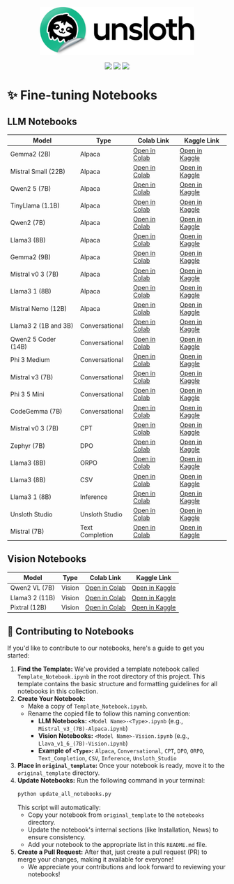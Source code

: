 <div align="center">

  <a href="https://unsloth.ai"><picture>
    <source media="(prefers-color-scheme: dark)" srcset="https://raw.githubusercontent.com/unslothai/unsloth/main/images/unsloth%20logo%20white%20text.png">
    <source media="(prefers-color-scheme: light)" srcset="https://raw.githubusercontent.com/unslothai/unsloth/main/images/unsloth%20logo%20black%20text.png">
    <img alt="unsloth logo" src="https://raw.githubusercontent.com/unslothai/unsloth/main/images/unsloth%20logo%20black%20text.png" height="110" style="max-width: 100%;">
  </picture></a>
  
<a href="https://colab.research.google.com/drive/1Ys44kVvmeZtnICzWz0xgpRnrIOjZAuxp?usp=sharing"><img src="https://raw.githubusercontent.com/unslothai/unsloth/main/images/start free finetune button.png" height="48"></a>
<a href="https://discord.gg/unsloth"><img src="https://raw.githubusercontent.com/unslothai/unsloth/main/images/Discord button.png" height="48"></a>
<a href="https://docs.unsloth.ai"><img src="https://raw.githubusercontent.com/unslothai/unsloth/refs/heads/main/images/Documentation%20Button.png" height="48"></a>

</div>

# ✨ Fine-tuning Notebooks
## LLM Notebooks
| Model | Type | Colab Link | Kaggle Link |
| --- | --- | --- | --- |
| Gemma2 (2B) | Alpaca | [Open in Colab](https://colab.research.google.com/github/Erland366/notebooks/blob/main/notebooks/Gemma2_(2B)-Alpaca.ipynb) | [Open in Kaggle](https://www.kaggle.com/notebooks/welcome?src=https://github.com/Erland366/notebooks/blob/main/notebooks/Kaggle-Gemma2_(2B)-Alpaca.ipynb?accelerator=nvidiaTeslaT4)
| Mistral Small (22B) | Alpaca | [Open in Colab](https://colab.research.google.com/github/Erland366/notebooks/blob/main/notebooks/Mistral_Small_(22B)-Alpaca.ipynb) | [Open in Kaggle](https://www.kaggle.com/notebooks/welcome?src=https://github.com/Erland366/notebooks/blob/main/notebooks/Kaggle-Mistral_Small_(22B)-Alpaca.ipynb?accelerator=nvidiaTeslaT4)
| Qwen2 5 (7B) | Alpaca | [Open in Colab](https://colab.research.google.com/github/Erland366/notebooks/blob/main/notebooks/Qwen2_5_(7B)-Alpaca.ipynb) | [Open in Kaggle](https://www.kaggle.com/notebooks/welcome?src=https://github.com/Erland366/notebooks/blob/main/notebooks/Kaggle-Qwen2_5_(7B)-Alpaca.ipynb?accelerator=nvidiaTeslaT4)
| TinyLlama (1.1B) | Alpaca | [Open in Colab](https://colab.research.google.com/github/Erland366/notebooks/blob/main/notebooks/TinyLlama_(1.1B)-Alpaca.ipynb) | [Open in Kaggle](https://www.kaggle.com/notebooks/welcome?src=https://github.com/Erland366/notebooks/blob/main/notebooks/Kaggle-TinyLlama_(1.1B)-Alpaca.ipynb?accelerator=nvidiaTeslaT4)
| Qwen2 (7B) | Alpaca | [Open in Colab](https://colab.research.google.com/github/Erland366/notebooks/blob/main/notebooks/Qwen2_(7B)-Alpaca.ipynb) | [Open in Kaggle](https://www.kaggle.com/notebooks/welcome?src=https://github.com/Erland366/notebooks/blob/main/notebooks/Kaggle-Qwen2_(7B)-Alpaca.ipynb?accelerator=nvidiaTeslaT4)
| Llama3 (8B) | Alpaca | [Open in Colab](https://colab.research.google.com/github/Erland366/notebooks/blob/main/notebooks/Llama3_(8B)-Alpaca.ipynb) | [Open in Kaggle](https://www.kaggle.com/notebooks/welcome?src=https://github.com/Erland366/notebooks/blob/main/notebooks/Kaggle-Llama3_(8B)-Alpaca.ipynb?accelerator=nvidiaTeslaT4)
| Gemma2 (9B) | Alpaca | [Open in Colab](https://colab.research.google.com/github/Erland366/notebooks/blob/main/notebooks/Gemma2_(9B)-Alpaca.ipynb) | [Open in Kaggle](https://www.kaggle.com/notebooks/welcome?src=https://github.com/Erland366/notebooks/blob/main/notebooks/Kaggle-Gemma2_(9B)-Alpaca.ipynb?accelerator=nvidiaTeslaT4)
| Mistral v0 3 (7B) | Alpaca | [Open in Colab](https://colab.research.google.com/github/Erland366/notebooks/blob/main/notebooks/Mistral_v0_3_(7B)-Alpaca.ipynb) | [Open in Kaggle](https://www.kaggle.com/notebooks/welcome?src=https://github.com/Erland366/notebooks/blob/main/notebooks/Kaggle-Mistral_v0_3_(7B)-Alpaca.ipynb?accelerator=nvidiaTeslaT4)
| Llama3 1 (8B) | Alpaca | [Open in Colab](https://colab.research.google.com/github/Erland366/notebooks/blob/main/notebooks/Llama3_1_(8B)-Alpaca.ipynb) | [Open in Kaggle](https://www.kaggle.com/notebooks/welcome?src=https://github.com/Erland366/notebooks/blob/main/notebooks/Kaggle-Llama3_1_(8B)-Alpaca.ipynb?accelerator=nvidiaTeslaT4)
| Mistral Nemo (12B) | Alpaca | [Open in Colab](https://colab.research.google.com/github/Erland366/notebooks/blob/main/notebooks/Mistral_Nemo_(12B)-Alpaca.ipynb) | [Open in Kaggle](https://www.kaggle.com/notebooks/welcome?src=https://github.com/Erland366/notebooks/blob/main/notebooks/Kaggle-Mistral_Nemo_(12B)-Alpaca.ipynb?accelerator=nvidiaTeslaT4)
| Llama3 2 (1B and 3B) | Conversational | [Open in Colab](https://colab.research.google.com/github/Erland366/notebooks/blob/main/notebooks/Llama3_2_(1B_and_3B)-Conversational.ipynb) | [Open in Kaggle](https://www.kaggle.com/notebooks/welcome?src=https://github.com/Erland366/notebooks/blob/main/notebooks/Kaggle-Llama3_2_(1B_and_3B)-Conversational.ipynb?accelerator=nvidiaTeslaT4)
| Qwen2 5 Coder (14B) | Conversational | [Open in Colab](https://colab.research.google.com/github/Erland366/notebooks/blob/main/notebooks/Qwen2_5_Coder_(14B)-Conversational.ipynb) | [Open in Kaggle](https://www.kaggle.com/notebooks/welcome?src=https://github.com/Erland366/notebooks/blob/main/notebooks/Kaggle-Qwen2_5_Coder_(14B)-Conversational.ipynb?accelerator=nvidiaTeslaT4)
| Phi 3 Medium | Conversational | [Open in Colab](https://colab.research.google.com/github/Erland366/notebooks/blob/main/notebooks/Phi_3_Medium-Conversational.ipynb) | [Open in Kaggle](https://www.kaggle.com/notebooks/welcome?src=https://github.com/Erland366/notebooks/blob/main/notebooks/Kaggle-Phi_3_Medium-Conversational.ipynb?accelerator=nvidiaTeslaT4)
| Mistral v3 (7B) | Conversational | [Open in Colab](https://colab.research.google.com/github/Erland366/notebooks/blob/main/notebooks/Mistral_v3_(7B)-Conversational.ipynb) | [Open in Kaggle](https://www.kaggle.com/notebooks/welcome?src=https://github.com/Erland366/notebooks/blob/main/notebooks/Kaggle-Mistral_v3_(7B)-Conversational.ipynb?accelerator=nvidiaTeslaT4)
| Phi 3 5 Mini | Conversational | [Open in Colab](https://colab.research.google.com/github/Erland366/notebooks/blob/main/notebooks/Phi_3_5_Mini-Conversational.ipynb) | [Open in Kaggle](https://www.kaggle.com/notebooks/welcome?src=https://github.com/Erland366/notebooks/blob/main/notebooks/Kaggle-Phi_3_5_Mini-Conversational.ipynb?accelerator=nvidiaTeslaT4)
| CodeGemma (7B) | Conversational | [Open in Colab](https://colab.research.google.com/github/Erland366/notebooks/blob/main/notebooks/CodeGemma_(7B)-Conversational.ipynb) | [Open in Kaggle](https://www.kaggle.com/notebooks/welcome?src=https://github.com/Erland366/notebooks/blob/main/notebooks/Kaggle-CodeGemma_(7B)-Conversational.ipynb?accelerator=nvidiaTeslaT4)
| Mistral v0 3 (7B) | CPT | [Open in Colab](https://colab.research.google.com/github/Erland366/notebooks/blob/main/notebooks/Mistral_v0_3_(7B)-CPT.ipynb) | [Open in Kaggle](https://www.kaggle.com/notebooks/welcome?src=https://github.com/Erland366/notebooks/blob/main/notebooks/Kaggle-Mistral_v0_3_(7B)-CPT.ipynb?accelerator=nvidiaTeslaT4)
| Zephyr (7B) | DPO | [Open in Colab](https://colab.research.google.com/github/Erland366/notebooks/blob/main/notebooks/Zephyr_(7B)-DPO.ipynb) | [Open in Kaggle](https://www.kaggle.com/notebooks/welcome?src=https://github.com/Erland366/notebooks/blob/main/notebooks/Kaggle-Zephyr_(7B)-DPO.ipynb?accelerator=nvidiaTeslaT4)
| Llama3 (8B) | ORPO | [Open in Colab](https://colab.research.google.com/github/Erland366/notebooks/blob/main/notebooks/Llama3_(8B)-ORPO.ipynb) | [Open in Kaggle](https://www.kaggle.com/notebooks/welcome?src=https://github.com/Erland366/notebooks/blob/main/notebooks/Kaggle-Llama3_(8B)-ORPO.ipynb?accelerator=nvidiaTeslaT4)
| Llama3 (8B) | CSV | [Open in Colab](https://colab.research.google.com/github/Erland366/notebooks/blob/main/notebooks/Llama3_(8B)-CSV.ipynb) | [Open in Kaggle](https://www.kaggle.com/notebooks/welcome?src=https://github.com/Erland366/notebooks/blob/main/notebooks/Kaggle-Llama3_(8B)-CSV.ipynb?accelerator=nvidiaTeslaT4)
| Llama3 1 (8B) | Inference | [Open in Colab](https://colab.research.google.com/github/Erland366/notebooks/blob/main/notebooks/Llama3_1_(8B)-Inference.ipynb) | [Open in Kaggle](https://www.kaggle.com/notebooks/welcome?src=https://github.com/Erland366/notebooks/blob/main/notebooks/Kaggle-Llama3_1_(8B)-Inference.ipynb?accelerator=nvidiaTeslaT4)
| Unsloth Studio | Unsloth Studio | [Open in Colab](https://colab.research.google.com/github/Erland366/notebooks/blob/main/notebooks/Unsloth_Studio.ipynb) | [Open in Kaggle](https://www.kaggle.com/notebooks/welcome?src=https://github.com/Erland366/notebooks/blob/main/notebooks/Kaggle-Unsloth_Studio.ipynb?accelerator=nvidiaTeslaT4)
| Mistral (7B) | Text Completion | [Open in Colab](https://colab.research.google.com/github/Erland366/notebooks/blob/main/notebooks/Mistral_(7B)-Text_Completion.ipynb) | [Open in Kaggle](https://www.kaggle.com/notebooks/welcome?src=https://github.com/Erland366/notebooks/blob/main/notebooks/Kaggle-Mistral_(7B)-Text_Completion.ipynb?accelerator=nvidiaTeslaT4)
## Vision Notebooks
| Model | Type | Colab Link | Kaggle Link |
| --- | --- | --- | --- |
| Qwen2 VL (7B) | Vision | [Open in Colab](https://colab.research.google.com/github/Erland366/notebooks/blob/main/notebooks/Qwen2_VL_(7B)-Vision.ipynb) | [Open in Kaggle](https://www.kaggle.com/notebooks/welcome?src=https://github.com/Erland366/notebooks/blob/main/notebooks/Kaggle-Qwen2_VL_(7B)-Vision.ipynb?accelerator=nvidiaTeslaT4)
| Llama3 2 (11B) | Vision | [Open in Colab](https://colab.research.google.com/github/Erland366/notebooks/blob/main/notebooks/Llama3_2_(11B)-Vision.ipynb) | [Open in Kaggle](https://www.kaggle.com/notebooks/welcome?src=https://github.com/Erland366/notebooks/blob/main/notebooks/Kaggle-Llama3_2_(11B)-Vision.ipynb?accelerator=nvidiaTeslaT4)
| Pixtral (12B) | Vision | [Open in Colab](https://colab.research.google.com/github/Erland366/notebooks/blob/main/notebooks/Pixtral_(12B)-Vision.ipynb) | [Open in Kaggle](https://www.kaggle.com/notebooks/welcome?src=https://github.com/Erland366/notebooks/blob/main/notebooks/Kaggle-Pixtral_(12B)-Vision.ipynb?accelerator=nvidiaTeslaT4)
<!-- Last updated on: 2024-12-23 21:53:58 -->
<!-- End of Notebook Links -->

## 🌱 Contributing to Notebooks
If you'd like to contribute to our notebooks, here's a guide to get you started:

1. **Find the Template:**  We've provided a template notebook called `Template_Notebook.ipynb` in the root directory of this project. This template contains the basic structure and formatting guidelines for all notebooks in this collection.
2. **Create Your Notebook:**
    *   Make a copy of `Template_Notebook.ipynb`.
    *   Rename the copied file to follow this naming convention:
        *   **LLM Notebooks:** `<Model Name>-<Type>.ipynb` (e.g., `Mistral_v3_(7B)-Alpaca.ipynb`)
        *   **Vision Notebooks:** `<Model Name>-Vision.ipynb` (e.g., `Llava_v1_6_(7B)-Vision.ipynb`)
        *   **Example of `<Type>`:** `Alpaca`, `Conversational`, `CPT`, `DPO`, `ORPO`, `Text_Completion`, `CSV`, `Inference`, `Unsloth_Studio`
    <!-- *   Modify the content of your notebook, adding your code, explanations, and any other relevant information. Make sure to follow the structure and guidelines from the template. -->
3. **Place in `original_template`:** Once your notebook is ready, move it to the `original_template` directory.
4. **Update Notebooks:** Run the following command in your terminal:
    ```bash
    python update_all_notebooks.py
    ```
    This script will automatically:
    *   Copy your notebook from `original_template` to the `notebooks` directory.
    *   Update the notebook's internal sections (like Installation, News) to ensure consistency.
    *   Add your notebook to the appropriate list in this `README.md` file.
5. **Create a Pull Request:** After that, just create a pull request (PR) to merge your changes, making it available for everyone!
    *   We appreciate your contributions and look forward to reviewing your notebooks!